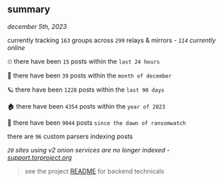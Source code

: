
## summary
_december 5th, 2023_

currently tracking `163` groups across `299` relays & mirrors - _`114` currently online_

⏲ there have been `15` posts within the `last 24 hours`

🦈 there have been `39` posts within the `month of december`

🪐 there have been `1228` posts within the `last 90 days`

🏚 there have been `4354` posts within the `year of 2023`

🦕 there have been `9044` posts `since the dawn of ransomwatch`

there are `96` custom parsers indexing posts

_`20` sites using v2 onion services are no longer indexed - [support.torproject.org](https://support.torproject.org/onionservices/v2-deprecation/)_

> see the project [README](https://github.com/joshhighet/ransomwatch#ransomwatch--) for backend technicals
